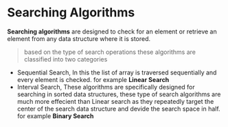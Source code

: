# Searching Algorithms
**Searching algorithms** are designed to check for an element or retrieve an element from any data structure where it is stored.
> based on the type of search operations these algorithms are classified into two categories
- Sequential Search, In this the list of array is traversed sequentially and every element is checked. for example **Linear Search**
- Interval Search, These algorithms are specifically designed for searching in sorted data structures, these type of search algorithms are much
  more effecient than Linear search as they repeatedly target the center of the search data structure and devide the search space in half. for example **Binary Search**
